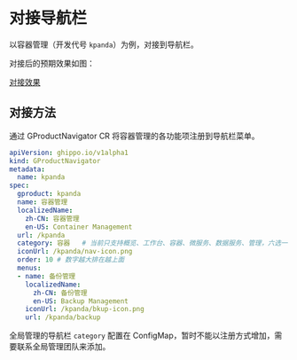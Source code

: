 # 对接导航栏

以容器管理（开发代号 `kpanda`）为例，对接到导航栏。

对接后的预期效果如图：

[对接效果](../images/gproduct01.png)

## 对接方法

通过 GProductNavigator CR 将容器管理的各功能项注册到导航栏菜单。

```yaml
apiVersion: ghippo.io/v1alpha1
kind: GProductNavigator
metadata:
  name: kpanda
spec:
  gproduct: kpanda
  name: 容器管理
  localizedName:
    zh-CN: 容器管理
    en-US: Container Management
  url: /kpanda
  category: 容器   # 当前只支持概览、工作台、容器、微服务、数据服务、管理，六选一
  iconUrl: /kpanda/nav-icon.png
  order: 10 # 数字越大排在越上面
  menus:
  - name: 备份管理
    localizedName:
      zh-CN: 备份管理
      en-US: Backup Management
    iconUrl: /kpanda/bkup-icon.png
    url: /kpanda/backup
```

全局管理的导航栏 `category` 配置在 ConfigMap，暂时不能以注册方式增加，需要联系全局管理团队来添加。
